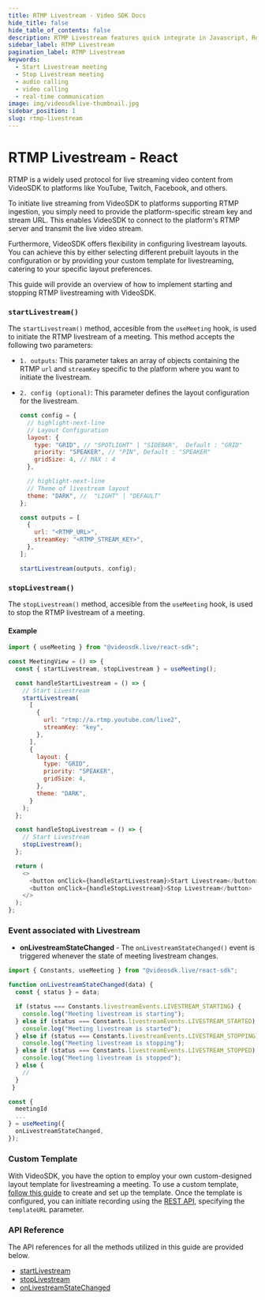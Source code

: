 ```yaml
---
title: RTMP Livestream - Video SDK Docs
hide_title: false
hide_table_of_contents: false
description: RTMP Livestream features quick integrate in Javascript, React JS, Android, IOS, React Native, Flutter with Video SDK to add live video & audio conferencing to your applications.
sidebar_label: RTMP Livestream
pagination_label: RTMP Livestream
keywords:
  - Start Livestream meeting
  - Stop Livestream meeting
  - audio calling
  - video calling
  - real-time communication
image: img/videosdklive-thumbnail.jpg
sidebar_position: 1
slug: rtmp-livestream
--- 
```


# RTMP Livestream - React


RTMP is a widely used protocol for live streaming video content from VideoSDK to platforms like YouTube, Twitch, Facebook, and others.

To initiate live streaming from VideoSDK to platforms supporting RTMP ingestion, you simply need to provide the platform-specific stream key and stream URL. This enables VideoSDK to connect to the platform's RTMP server and transmit the live video stream.

Furthermore, VideoSDK offers flexibility in configuring livestream layouts. You can achieve this by either selecting different prebuilt layouts in the configuration or by providing your custom template for livestreaming, catering to your specific layout preferences.

This guide will provide an overview of how to implement starting and stopping RTMP livestreaming with VideoSDK.

### `startLivestream()`

The `startLivestream()` method, accesible from the `useMeeting` hook, is used to initiate the RTMP livestream of a meeting. This method accepts the following two parameters:

- `1. outputs`: This parameter takes an array of objects containing the RTMP `url` and `streamKey` specific to the platform where you want to initiate the livestream.

- `2. config (optional)`: This parameter defines the layout configuration for the livestream.

  ```js
  const config = {
    // highlight-next-line
    // Layout Configuration
    layout: {
      type: "GRID", // "SPOTLIGHT" | "SIDEBAR",  Default : "GRID"
      priority: "SPEAKER", // "PIN", Default : "SPEAKER"
      gridSize: 4, // MAX : 4
    },

    // highlight-next-line
    // Theme of livestream layout
    theme: "DARK", //  "LIGHT" | "DEFAULT"
  };

  const outputs = [
    {
      url: "<RTMP_URL>",
      streamKey: "<RTMP_STREAM_KEY>",
    },
  ];

  startLivestream(outputs, config);
  ```

### `stopLivestream()`

The `stopLivestream()` method, accesible from the `useMeeting` hook, is used to stop the RTMP livestream of a meeting.

#### Example

```js
import { useMeeting } from "@videosdk.live/react-sdk";

const MeetingView = () => {
  const { startLivestream, stopLivestream } = useMeeting();

  const handleStartLivestream = () => {
    // Start Livestream
    startLivestream(
      [
        {
          url: "rtmp://a.rtmp.youtube.com/live2",
          streamKey: "key",
        },
      ],
      {
        layout: {
          type: "GRID",
          priority: "SPEAKER",
          gridSize: 4,
        },
        theme: "DARK",
      }
    );
  };

  const handleStopLivestream = () => {
    // Start Livestream
    stopLivestream();
  };

  return (
    <>
      <button onClick={handleStartLivestream}>Start Livestream</button>
      <button onClick={handleStopLivestream}>Stop Livestream</button>
    </>
  );
};
```

### Event associated with Livestream

- **onLivestreamStateChanged** - The `onLivestreamStateChanged()` event is triggered whenever the state of meeting livestream changes.

```js
import { Constants, useMeeting } from "@videosdk.live/react-sdk";

function onLivestreamStateChanged(data) {
  const { status } = data;

  if (status === Constants.livestreamEvents.LIVESTREAM_STARTING) {
    console.log("Meeting livestream is starting");
  } else if (status === Constants.livestreamEvents.LIVESTREAM_STARTED) {
    console.log("Meeting livestream is started");
  } else if (status === Constants.livestreamEvents.LIVESTREAM_STOPPING) {
    console.log("Meeting livestream is stopping");
  } else if (status === Constants.livestreamEvents.LIVESTREAM_STOPPED) {
    console.log("Meeting livestream is stopped");
  } else {
    //
  }
 }

const {
  meetingId
  ...
} = useMeeting({
  onLivestreamStateChanged,
});
```

### Custom Template

With VideoSDK, you have the option to employ your own custom-designed layout template for livestreaming a meeting. To use a custom template, [follow this guide](/react/guide/interactive-live-streaming/custom-template) to create and set up the template. Once the template is configured, you can initiate recording using the [REST API](/api-reference/realtime-communication/start-livestream), specifying the `templateURL` parameter.


### API Reference

The API references for all the methods utilized in this guide are provided below.

- [startLivestream](/react/api/sdk-reference/use-meeting/methods#startlivestream)
- [stopLivestream](/react/api/sdk-reference/use-meeting/methods#stoplivestream)
- [onLivestreamStateChanged](/react/api/sdk-reference/use-meeting/events#onlivestreamstatechanged)
